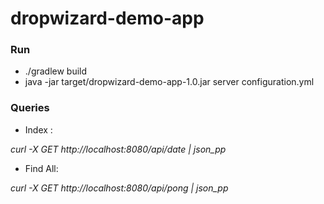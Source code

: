 # dropwizard-demo-app

### Run
* ./gradlew build
* java -jar target/dropwizard-demo-app-1.0.jar server configuration.yml

### Queries
* Index :

*curl -X GET http://localhost:8080/api/date | json_pp*

* Find All:

*curl -X GET http://localhost:8080/api/pong | json_pp*